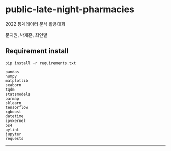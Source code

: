 # public-late-night-pharmacies

2022 통계데이터 분석·활용대회

문지원, 박재훈, 최인열

## Requirement install

```shell
pip install -r requirements.txt
```

```plain text
pandas
numpy
matplotlib
seaborn
tqdm
statsmodels
parmap
sklearn
tensorflow
xgboost
datetime
ipykernel
bs4
pylint
jupyter
requests
```

---

